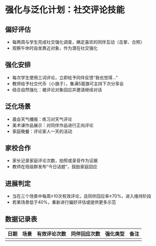 # 强化与泛化计划：社交评论技能

## 偏好评估
- 每两周与学生完成社交强化调查，确定喜欢的同伴互动（击掌、合照）
- 观察午休时自发靠近对象，作为潜在社交强化

## 强化安排
- 每次学生使用三词评论，立即给予同伴反馈“我也觉得…”
- 教师给予社交代币（小旗子），集满5面旗可主持下次分享会
- 结合自然强化：被评论对象回应并邀请继续对话

## 泛化场景
- 晨会天气播报：练习对天气评论
- 美术课作品展示：对同伴作品进行正向评论
- 家庭晚餐：评论家人一天的活动

## 家校合作
- 家长记录家庭评论次数，拍照或录音作为证据
- 教师在班级群发布“今日话题”，鼓励家庭回应

## 进展判定
- 当在三个场景中每周≥10次有效评论，且同伴回应率≥70%，进入维持阶段
- 若某场景低于40%，重新进行偏好评估或提供更多示范

## 数据记录表
| 日期 | 场景 | 有效评论次数 | 同伴回应次数 | 强化类型 | 备注 |
| --- | --- | --- | --- | --- | --- |
| | | | | | |
